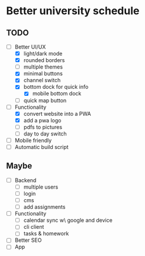 # Better university schedule

## TODO

- [ ] Better UI/UX
  - [x] light/dark mode
  - [x] rounded borders
  - [ ] multiple themes
  - [x] minimal buttons
  - [x] channel switch
  - [x] bottom dock for quick info
    - [x] mobile bottom dock
  - [ ] quick map button
- [ ] Functionality
  - [x] convert website into a PWA
  - [x] add a pwa logo
  - [ ] pdfs to pictures
  - [ ] day to day switch
- [ ] Mobile friendly
- [ ] Automatic build script

## Maybe

- [ ] Backend
  - [ ] multiple users
  - [ ] login
  - [ ] cms
  - [ ] add assignments
- [ ] Functionality
  - [ ] calendar sync w\ google and device
  - [ ] cli client
  - [ ] tasks & homework
- [ ] Better SEO
- [ ] App
